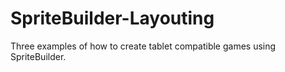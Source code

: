 SpriteBuilder-Layouting
=======================

Three examples of how to create tablet compatible games using SpriteBuilder.
